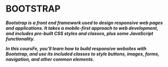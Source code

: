 # BOOTSTRAP

**_Bootstrap is a front end framework used to design responsive web pages and applications. It takes a mobile-first approach to web development, and includes pre-built CSS styles and classes, plus some JavaScript functionality._**

**_In this coursFe, you'll learn how to build responsive websites with Bootstrap, and use its included classes to style buttons, images, forms, navigation, and other common elements._**
